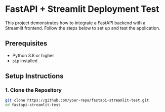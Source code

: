 # FastAPI + Streamlit Deployment Test

This project demonstrates how to integrate a FastAPI backend with a Streamlit frontend. Follow the steps below to set up and test the application.

## Prerequisites

- Python 3.8 or higher
- `pip` installed

## Setup Instructions

### 1. Clone the Repository

```bash
git clone https://github.com/your-repo/fastapi-streamlit-test.git
cd fastapi-streamlit-test
